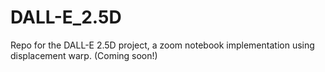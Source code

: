 # DALL-E_2.5D
Repo for the DALL-E 2.5D project, a zoom notebook implementation using displacement warp.
(Coming soon!)
